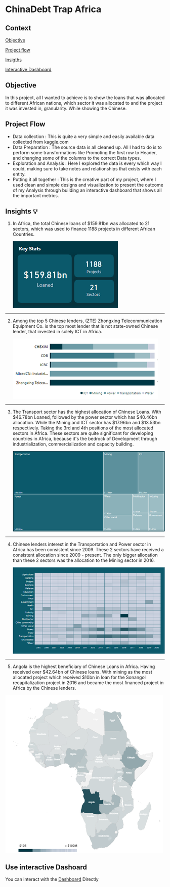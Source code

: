 # ChinaDebt Trap Africa

## Context
[Objective](https://github.com/Driplytics/China-Debt-Trap-Africa-/blob/main/README.md#objective)

[Project flow](https://github.com/Driplytics/China-Debt-Trap-Africa-/blob/main/README.md#project-flow)

[Insigths](https://github.com/Driplytics/China-Debt-Trap-Africa-/blob/main/README.md#insights-bulb)

[Interactive Dashboard](https://github.com/Driplytics/China-Debt-Trap-Africa-/blob/main/README.md#use-interactive-dashoard)

## Objective
 In this project, all I wanted to achieve is to show the loans that was allocated to different African nations, which sector it was allocated to and the project it was invested in,  granularity. While showing the Chinese.
 
 ## Project Flow
 + Data collection : This is quite a very simple and easily available data collected from kaggle.com
 + Data Preparation : The source data is all cleaned up. All I had to do is to perform some transformations like Promoting the first row to Header, and changing some of the columns to the correct Data types.
 + Exploration and Analysis : Here I explored the data is every which way I could, making sure to take notes and relationships that exists with each entity. 
 + Putting it all together : This is the creative part of my project, where I used clean and simple designs and visualization to present the outcome of my Analysis through building an interactive dashboard that shows all the important metrics. 
 
 ## Insights :bulb: 
 1. In Africa, the total Chinese loans of $159.81bn was allocated to 21 sectors, which was used to finance 1188 projects in different African Countries. 
    
      ![Stats](https://github.com/Driplytics/China-Debt-Trap-Africa-/blob/main/Key%20Stats.png)
  ---
 2. Among the top 5 Chinese lenders, (ZTE) Zhongxing Telecommunication Equipment Co. is the top most lender that is not state-owned Chinese lender, that invested in solely ICT in Africa.
  
     ![Lenders](https://github.com/Driplytics/China-Debt-Trap-Africa-/blob/main/top%20Lenders.png)
---  
       
         
3. The Transport sector has the highest allocation of Chinese Loans. With $46.78bn Loaned, followed by the power sector which has $40.46bn allocation. While the Mining and ICT sector has $17.96bn and $13.53bn respectively. Taking the 3rd and 4th positions of the most allocated sectors in Africa. These sectors are quite significant for developing countries in Africa, because it's the bedrock of Development through industrialization, commercialization and capacity building. 

   ![Allocation by sector](https://github.com/Driplytics/China-Debt-Trap-Africa-/blob/main/Sector%20allocation.png)
 

    
---      
 4. Chinese lenders interest in the Transportation and Power sector in Africa has been consistent since 2009. These 2 sectors have received a consistent allocation since 2009 - present. The only bigger allocation than these 2 sectors was the allocation to the Mining sector in 2016.
 
    ![Allocation flow](https://github.com/Driplytics/China-Debt-Trap-Africa-/blob/main/Flow%20of%20Allocation%20.png)
  
   ---

 5. Angola is the highest beneficiary of Chinese Loans in Africa. Having received over $42.64bn of Chinese loans. With  mining as the most allocated project which received $10bn in loan for the Sonangol recapitalization project in 2016 and became the most financed project in Africa by the Chinese lenders.
 
   ![Map](https://github.com/Driplytics/China-Debt-Trap-Africa-/blob/main/Map.png)
   
   
## Use interactive Dashoard   
You can interact with the [Dashboard](https://app.powerbi.com/view?r=eyJrIjoiZWY4NzdjYjMtOGQ1NC00NGU2LTk2OTktMmRjYjNhYjIxY2EyIiwidCI6Ijk4ZWE2YjRiLWUwYjEtNGUwNi1hMDUxLTlhYzEwNWI0NTkzNCJ9&embedImagePlaceholder=true)  Directly
